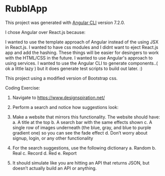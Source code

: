 # RubblApp

This project was generated with [Angular CLI](https://github.com/angular/angular-cli) version 7.2.0.

I chose Angular over React.js because:

I wanted to use the template approach of Angular instead of the using JSX in React.js. 
I wanted to have css modules and I didnt want to eject React.js app and add the hashing.
These things will be easier for desingers to work with the HTML/CSS in the future.
I wanted to use Angular's approach to using services.
I wanted to use the Angular CLI to generate components..( ok a little lazy ) but it does generate test scripts to build out later. :)

This project using a modified version of Bootstrap css. 

Coding Exercise:
1. Navigate to https://www.designspiration.net/
2. Perform a search and notice how suggestions look:

3. Make a website that mirrors this functionality. The website should have:
a. A title at the top
b. A search bar with the same effects shown
c. A single row of images underneath (the blue, gray, and blue to purple gradient one) so
you can see the fade effect
d. Don’t worry about signup, login, or any other functionality
4. For the search suggestions, use the following dictionary
a. Random
b. Real
c. Record
d. Red
e. Report
5. It should simulate like you are hitting an API that returns JSON, but doesn’t
actually build an API or anything.
